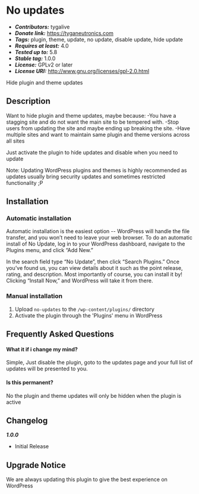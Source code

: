 # No updates

- **_Contributors:_** tygalive
- **_Donate link:_** https://tyganeutronics.com
- **_Tags:_** plugin, theme, update, no update, disable update, hide update
- **_Requires at least:_** 4.0
- **_Tested up to:_** 5.8
- **_Stable tag:_** 1.0.0
- **_License:_** GPLv2 or later
- **_License URI:_** http://www.gnu.org/licenses/gpl-2.0.html

Hide plugin and theme updates

## Description

Want to hide plugin and theme updates, maybe because:
-You have a stagging site and do not want the main site to be tempered with.
-Stop users from updating the site and maybe ending up breaking the site.
-Have multiple sites and want to maintain same plugin and theme versions across all sites

Just activate the plugin to hide updates and disable when you need to update

Note: Updating WordPress plugins and themes is highly recommended as updates usually bring security updates and sometimes restricted functionality ;P

## Installation

### Automatic installation

Automatic installation is the easiest option -- WordPress will handle the file transfer, and you won’t need to leave your web browser. To do an automatic install of No Update, log in to your WordPress dashboard, navigate to the Plugins menu, and click “Add New.”

In the search field type “No Update”, then click “Search Plugins.” Once you’ve found us, you can view details about it such as the point release, rating, and description. Most importantly of course, you can install it by! Clicking “Install Now,” and WordPress will take it from there.

### Manual installation

1. Upload `no-updates` to the `/wp-content/plugins/` directory
2. Activate the plugin through the 'Plugins' menu in WordPress

## Frequently Asked Questions

#### What it if i change my mind?

Simple, Just disable the plugin, goto to the updates page and your full list of updates will be presented to you.

#### Is this permanent?

No the plugin and theme updates will only be hidden when the plugin is active

## Changelog

**_1.0.0_**

- Initial Release

## Upgrade Notice

We are always updating this plugin to give the best experience on WordPress
